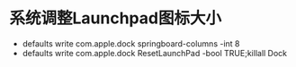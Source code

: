 # 系统调整Launchpad图标大小
* defaults write com.apple.dock springboard-columns -int 8
* defaults write com.apple.dock ResetLaunchPad -bool TRUE;killall Dock